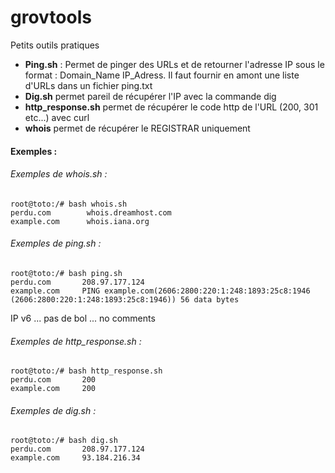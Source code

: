# grovtools
Petits outils pratiques

* **Ping.sh** :
Permet de pinger des URLs et de retourner l'adresse IP sous le format : Domain_Name IP_Adress. Il faut fournir en amont une liste d'URLs dans un fichier ping.txt
* **Dig.sh** permet pareil de récupérer l'IP avec la commande dig
* **http_response.sh** permet de récupérer le code http de l'URL (200, 301 etc...) avec curl
* **whois** permet de récupérer le REGISTRAR uniquement

#### Exemples : 

###### Exemples de whois.sh :
```
root@toto:/# bash whois.sh
perdu.com        whois.dreamhost.com
example.com      whois.iana.org
```
###### Exemples de ping.sh :
```
root@toto:/# bash ping.sh
perdu.com       208.97.177.124
example.com     PING example.com(2606:2800:220:1:248:1893:25c8:1946 (2606:2800:220:1:248:1893:25c8:1946)) 56 data bytes
```
IP v6 ... pas de bol ... no comments

###### Exemples de http_response.sh :
```
root@toto:/# bash http_response.sh
perdu.com       200
example.com     200
```
###### Exemples de dig.sh :
```
root@toto:/# bash dig.sh
perdu.com       208.97.177.124
example.com     93.184.216.34
```
